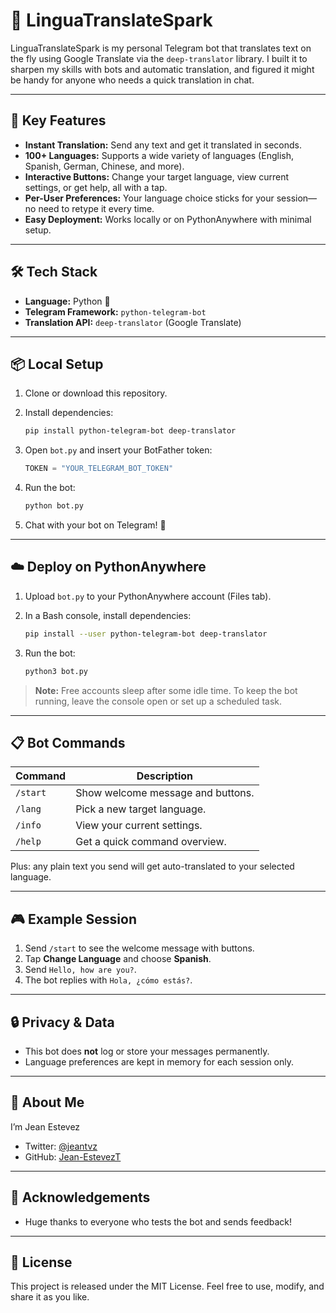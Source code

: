# 🤖 LinguaTranslateSpark

LinguaTranslateSpark is my personal Telegram bot that translates text on the fly using Google Translate via the `deep-translator` library. I built it to sharpen my skills with bots and automatic translation, and figured it might be handy for anyone who needs a quick translation in chat.

---

## 🚀 Key Features

* **Instant Translation:** Send any text and get it translated in seconds.
* **100+ Languages:** Supports a wide variety of languages (English, Spanish, German, Chinese, and more).
* **Interactive Buttons:** Change your target language, view current settings, or get help, all with a tap.
* **Per-User Preferences:** Your language choice sticks for your session—no need to retype it every time.
* **Easy Deployment:** Works locally or on PythonAnywhere with minimal setup.

---

## 🛠 Tech Stack

* **Language:** Python 🐍
* **Telegram Framework:** `python-telegram-bot`
* **Translation API:** `deep-translator` (Google Translate)

---

## 📦 Local Setup

1. Clone or download this repository.
2. Install dependencies:

   ```bash
   pip install python-telegram-bot deep-translator
   ```
3. Open `bot.py` and insert your BotFather token:

   ```python
   TOKEN = "YOUR_TELEGRAM_BOT_TOKEN"
   ```
4. Run the bot:

   ```bash
   python bot.py
   ```
5. Chat with your bot on Telegram! 🎉

---

## ☁️ Deploy on PythonAnywhere

1. Upload `bot.py` to your PythonAnywhere account (Files tab).
2. In a Bash console, install dependencies:

   ```bash
   pip install --user python-telegram-bot deep-translator
   ```
3. Run the bot:

   ```bash
   python3 bot.py
   ```

> **Note:** Free accounts sleep after some idle time. To keep the bot running, leave the console open or set up a scheduled task.

---

## 📋 Bot Commands

| Command  | Description                       |
| -------- | --------------------------------- |
| `/start` | Show welcome message and buttons. |
| `/lang`  | Pick a new target language.       |
| `/info`  | View your current settings.       |
| `/help`  | Get a quick command overview.     |

Plus: any plain text you send will get auto-translated to your selected language.

---

## 🎮 Example Session

1. Send `/start` to see the welcome message with buttons.
2. Tap **Change Language** and choose **Spanish**.
3. Send `Hello, how are you?`.
4. The bot replies with `Hola, ¿cómo estás?`.

---

## 🔒 Privacy & Data

* This bot does **not** log or store your messages permanently.
* Language preferences are kept in memory for each session only.

---

## 👤 About Me

I’m Jean Estevez

* Twitter: [@jeantvz](https://x.com/jeantvz)
* GitHub: [Jean-EstevezT](https://github.com/Jean-EstevezT)

---

## 🙏 Acknowledgements

* Huge thanks to everyone who tests the bot and sends feedback!

---

## 📄 License

This project is released under the MIT License. Feel free to use, modify, and share it as you like.
